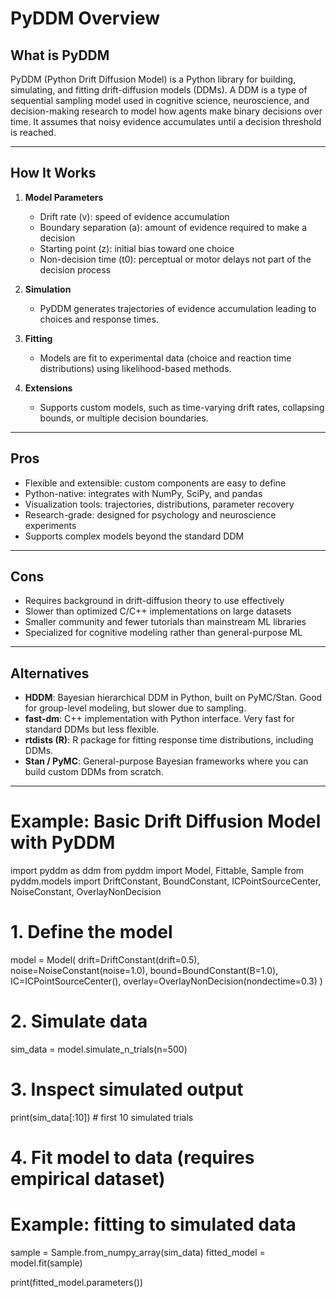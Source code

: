 
# PyDDM Overview

## What is PyDDM

PyDDM (Python Drift Diffusion Model) is a Python library for building, simulating, and fitting drift-diffusion models (DDMs).
A DDM is a type of sequential sampling model used in cognitive science, neuroscience, and decision-making research to model how agents make binary decisions over time. It assumes that noisy evidence accumulates until a decision threshold is reached.

---

## How It Works

1. **Model Parameters**

   * Drift rate (v): speed of evidence accumulation
   * Boundary separation (a): amount of evidence required to make a decision
   * Starting point (z): initial bias toward one choice
   * Non-decision time (t0): perceptual or motor delays not part of the decision process

2. **Simulation**

   * PyDDM generates trajectories of evidence accumulation leading to choices and response times.

3. **Fitting**

   * Models are fit to experimental data (choice and reaction time distributions) using likelihood-based methods.

4. **Extensions**

   * Supports custom models, such as time-varying drift rates, collapsing bounds, or multiple decision boundaries.

---

## Pros

* Flexible and extensible: custom components are easy to define
* Python-native: integrates with NumPy, SciPy, and pandas
* Visualization tools: trajectories, distributions, parameter recovery
* Research-grade: designed for psychology and neuroscience experiments
* Supports complex models beyond the standard DDM

---

## Cons

* Requires background in drift-diffusion theory to use effectively
* Slower than optimized C/C++ implementations on large datasets
* Smaller community and fewer tutorials than mainstream ML libraries
* Specialized for cognitive modeling rather than general-purpose ML

---

## Alternatives

* **HDDM**: Bayesian hierarchical DDM in Python, built on PyMC/Stan. Good for group-level modeling, but slower due to sampling.
* **fast-dm**: C++ implementation with Python interface. Very fast for standard DDMs but less flexible.
* **rtdists (R)**: R package for fitting response time distributions, including DDMs.
* **Stan / PyMC**: General-purpose Bayesian frameworks where you can build custom DDMs from scratch.

---

# Example: Basic Drift Diffusion Model with PyDDM

import pyddm as ddm
from pyddm import Model, Fittable, Sample
from pyddm.models import DriftConstant, BoundConstant, ICPointSourceCenter, NoiseConstant, OverlayNonDecision

# 1. Define the model
model = Model(
    drift=DriftConstant(drift=0.5),
    noise=NoiseConstant(noise=1.0),
    bound=BoundConstant(B=1.0),
    IC=ICPointSourceCenter(),
    overlay=OverlayNonDecision(nondectime=0.3)
)

# 2. Simulate data
sim_data = model.simulate_n_trials(n=500)

# 3. Inspect simulated output
print(sim_data[:10])  # first 10 simulated trials

# 4. Fit model to data (requires empirical dataset)
# Example: fitting to simulated data
sample = Sample.from_numpy_array(sim_data)
fitted_model = model.fit(sample)

print(fitted_model.parameters())
